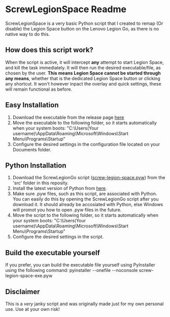 # ScrewLegionSpace Readme
ScrewLegionSpace is a very basic Python script that I created to remap (Or disable) the Legion Space button on the Lenovo Legion Go, as there is no native way to do this.

## How does this script work?
When the script is active, it will intercept **any** attempt to start Legion Space, and kill the task immediately. It will then run the desired executable/file, as chosen by the user.
**This means Legion Space cannot be started through any means**, whether that is the dedicated Legion Space button or clicking any shortcut. It won't however inpact the overlay and quick settings, these will remain functional as before.

## Easy Installation
1. Download the executable from the release page [here]()
2. Move the executable to the following folder, so it starts automatically when your system boots: "C:\Users\(Your username)\AppData\Roaming\Microsoft\Windows\Start Menu\Programs\Startup"
3. Configure the desired settings in the configuration file located on your Documents folder.

## Python Installation
1. Download the ScrewLegionGo script ([screw-legion-space.pyw](https://github.com/IggyIggz1999/Screw-Legion-Space/blob/main/src/screw-legion-space.pyw)) from the 'src' folder in this reposity.
2. Install the latest version of Python from [here](https://www.python.org/downloads/).
3. Make sure .pyw files, such as this script, are associated with Python. You can easily do this by opening the ScrewLegionGo script after you download it. It should already be accosiated with Python, else Windows will promot you how to open .pyw files in the future.
4. Move the script to the following folder, so it starts automatically when your system boots: "C:\Users\(Your username)\AppData\Roaming\Microsoft\Windows\Start Menu\Programs\Startup"
3. Configure the desired settings in the script.

## Build the executable yourself
If you prefer, you can build the executable file yourself using PyInstaller using the following command: pyinstaller --onefile --noconsole screw-legion-space-exe.pyw

## Disclaimer
This is a _very_ janky script and was originally made just for my own personal use. Use at your own risk!